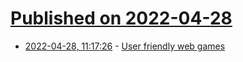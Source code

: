 # [Published on 2022-04-28](index.md)

* [2022-04-28, 11:17:26](https://news.ycombinator.com/item?id=31191152) - [User friendly web games](https://merely.xyz:443/games/)

